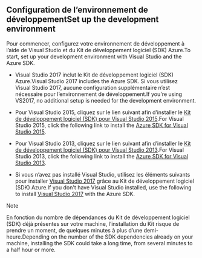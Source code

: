 ## <span data-ttu-id="531fd-101"><a name="setupdevenv"></a>Configuration de l’environnement de développement</span><span class="sxs-lookup"><span data-stu-id="531fd-101"><a name="setupdevenv"></a>Set up the development environment</span></span>
<span data-ttu-id="531fd-102">Pour commencer, configurez votre environnement de développement à l’aide de Visual Studio et du Kit de développement logiciel (SDK) Azure.</span><span class="sxs-lookup"><span data-stu-id="531fd-102">To start, set up your development environment with Visual Studio and the Azure SDK.</span></span>

* <span data-ttu-id="531fd-103">Visual Studio 2017 inclut le Kit de développement logiciel (SDK) Azure.</span><span class="sxs-lookup"><span data-stu-id="531fd-103">Visual Studio 2017 includes the Azure SDK.</span></span> <span data-ttu-id="531fd-104">Si vous utilisez Visual Studio 2017, aucune configuration supplémentaire n’est nécessaire pour l’environnement de développement.</span><span class="sxs-lookup"><span data-stu-id="531fd-104">If you're using VS2017, no additional setup is needed for the development environment.</span></span>
* <span data-ttu-id="531fd-105">Pour Visual Studio 2015, cliquez sur le lien suivant afin d’installer le [Kit de développement logiciel (SDK) pour Visual Studio 2015](http://go.microsoft.com/fwlink/?linkid=518003).</span><span class="sxs-lookup"><span data-stu-id="531fd-105">For Visual Studio 2015, click the following link to install the [Azure SDK for Visual Studio 2015](http://go.microsoft.com/fwlink/?linkid=518003).</span></span>
* <span data-ttu-id="531fd-106">Pour Visual Studio 2013, cliquez sur le lien suivant afin d’installer le [Kit de développement logiciel (SDK) pour Visual Studio 2013](http://go.microsoft.com/fwlink/?LinkID=324322).</span><span class="sxs-lookup"><span data-stu-id="531fd-106">For Visual Studio 2013, click the following link to install the [Azure SDK for Visual Studio 2013](http://go.microsoft.com/fwlink/?LinkID=324322).</span></span>

* <span data-ttu-id="531fd-107">Si vous n’avez pas installé Visual Studio, utilisez les éléments suivants pour installer [Visual Studio 2017](https://www.visualstudio.com/) grâce au Kit de développement logiciel (SDK) Azure.</span><span class="sxs-lookup"><span data-stu-id="531fd-107">If you don't have Visual Studio installed, use the following to install [Visual Studio 2017](https://www.visualstudio.com/) with the Azure SDK.</span></span>

> [!NOTE]
> <span data-ttu-id="531fd-108">En fonction du nombre de dépendances du Kit de développement logiciel (SDK) déjà présentes sur votre machine, l’installation du Kit risque de prendre un moment, de quelques minutes à plus d’une demi-heure.</span><span class="sxs-lookup"><span data-stu-id="531fd-108">Depending on the number of the SDK dependencies already on your machine, installing the SDK could take a long time, from several minutes to a half hour or more.</span></span>
>
>
